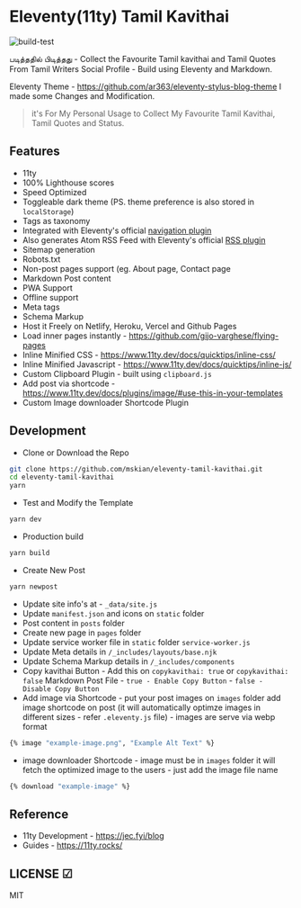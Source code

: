 # Eleventy(11ty) Tamil Kavithai

![build-test](https://github.com/mskian/eleventy-tamil-kavithai/workflows/build-test/badge.svg)  

படித்ததில் பிடித்தது - Collect the Favourite Tamil kavithai and Tamil Quotes From Tamil Writers Social Profile - Build using Eleventy and Markdown.  

Eleventy Theme - <https://github.com/ar363/eleventy-stylus-blog-theme>  I made some Changes and Modification.  

> it's For My Personal Usage to Collect My Favourite Tamil Kavithai, Tamil Quotes and Status.  

## Features

- 11ty
- 100% Lighthouse scores
- Speed Optimized
- Toggleable dark theme (PS. theme preference is also stored in `localStorage`)
- Tags as taxonomy
- Integrated with Eleventy's official [navigation plugin](https://www.11ty.dev/docs/plugins/navigation/)
- Also generates Atom RSS Feed with Eleventy's official [RSS plugin](https://www.11ty.dev/docs/plugins/rss/)
- Sitemap generation
- Robots.txt
- Non-post pages support (eg. About page, Contact page
- Markdown Post content
- PWA Support
- Offline support
- Meta tags
- Schema Markup
- Host it Freely on Netlify, Heroku, Vercel and Github Pages
- Load inner pages instantly - <https://github.com/gijo-varghese/flying-pages>
- Inline Minified CSS - <https://www.11ty.dev/docs/quicktips/inline-css/>
- Inline Minified Javascript - <https://www.11ty.dev/docs/quicktips/inline-js/>
- Custom Clipboard Plugin - built using `clipboard.js`
- Add post via shortcode - <https://www.11ty.dev/docs/plugins/image/#use-this-in-your-templates>
- Custom Image downloader Shortcode Plugin  

## Development

- Clone or Download the Repo

```sh
git clone https://github.com/mskian/eleventy-tamil-kavithai.git
cd eleventy-tamil-kavithai
yarn
```

- Test and Modify the Template

```sh
yarn dev
```

- Production build

```sh
yarn build
```

- Create New Post

```sh
yarn newpost
```

- Update site info's at - `_data/site.js`
- Update `manifest.json` and icons on `static` folder
- Post content in `posts` folder
- Create new page in `pages` folder
- Update service worker file in `static` folder `service-worker.js`
- Update Meta details in `/_includes/layouts/base.njk`
- Update Schema Markup details in `/_includes/components`
- Copy kavithai Button - Add this on `copykavithai: true` or `copykavithai: false` Markdown Post File - `true - Enable Copy Button` - `false - Disable Copy Button`
- Add image via Shortcode - put your post images on `images` folder add image shortcode on post (it will automatically optimze images in different sizes - refer `.eleventy.js` file) - images are serve via webp format

```sh
{% image "example-image.png", "Example Alt Text" %}
```

- image downloader Shortcode - image must be in `images` folder it will fetch the optimized image to the users - just add the image file name

```sh
{% download "example-image" %}
```

## Reference

- 11ty Development - <https://jec.fyi/blog>
- Guides - <https://11ty.rocks/>

## LICENSE ☑

MIT

